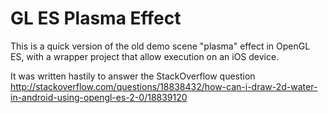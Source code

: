 GL ES Plasma Effect
===================

This is a quick version of the old demo scene "plasma" effect in OpenGL ES, with a wrapper project that allow
execution on an iOS device.

It was written hastily to answer the StackOverflow question http://stackoverflow.com/questions/18838432/how-can-i-draw-2d-water-in-android-using-opengl-es-2-0/18839120
